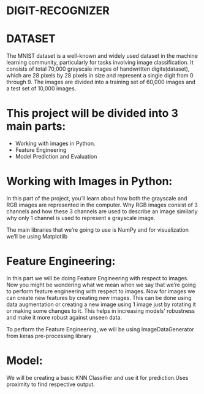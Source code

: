 # DIGIT-RECOGNIZER 
# DATASET 
The MNIST dataset is a well-known and widely used dataset in the machine learning community, particularly for tasks involving image classification. It consists of total 70,000 grayscale images of handwritten digits(dataset), which are 28 pixels by 28 pixels in size and represent a single digit from 0 through 9. The images are divided into a training set of 60,000 images and a test set of 10,000 images. 
# This project will be divided into 3 main parts:

* Working with images in Python.
* Feature Engineering
* Model Prediction and Evaluation

# Working with Images in Python:

In this part of the project, you’ll learn about how both the grayscale and RGB images are represented in the computer. Why RGB images consist of 3 channels and how these 3 channels are used to describe an image similarly why only 1 channel is used to represent a grayscale image. 

The main libraries that we’re going to use is NumPy and for visualization we’ll be using Matplotlib


 

# Feature Engineering:

In this part we will be doing Feature Engineering with respect to images. Now you might be wondering what we mean when we say that we’re going to perform feature engineering with respect to images. Now for images we can create new features by creating new images. This can be done using data augmentation or creating a new image using 1 image just by rotating it or making some changes to it. This helps in increasing models’ robustness and make it more robust against unseen data.

To perform the Feature Engineering, we will be using ImageDataGenerator from keras pre-processing library

 

# Model:

We will be creating a basic KNN Classifier and use it for prediction.Uses proximity to find respective output.
